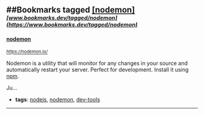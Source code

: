 ##Bookmarks tagged [[nodemon]](https://www.bookmarks.dev?q=[nodemon])
_<sup><sup>[www.bookmarks.dev/tagged/nodemon](https://www.bookmarks.dev/tagged/nodemon)</sup></sup>_
---
#### [nodemon](https://nodemon.io/)
_<sup>https://nodemon.io/</sup>_

Nodemon is a utility that will monitor for any changes in your source and automatically restart your server. Perfect for development. Install it using [npm](https://www.npmjs.com/package/nodemon).

Ju...
* **tags**: [nodejs](../tagged/nodejs.md), [nodemon](../tagged/nodemon.md), [dev-tools](../tagged/dev-tools.md)
---
